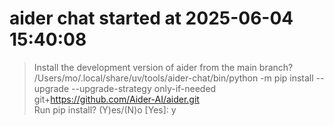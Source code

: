 
# aider chat started at 2025-06-04 15:40:08

> Install the development version of aider from the main branch?  
> /Users/mo/.local/share/uv/tools/aider-chat/bin/python -m pip install --upgrade --upgrade-strategy only-if-needed git+https://github.com/Aider-AI/aider.git  
> Run pip install? (Y)es/(N)o [Yes]: y  
